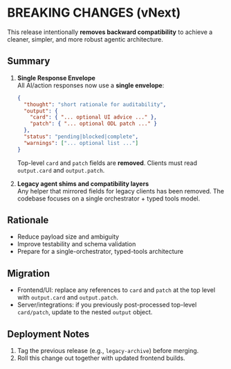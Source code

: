 # BREAKING CHANGES (vNext)

This release intentionally **removes backward compatibility** to achieve a
cleaner, simpler, and more robust agentic architecture.

## Summary

1. **Single Response Envelope**  
   All AI/action responses now use a **single envelope**:
   ```json
   {
     "thought": "short rationale for auditability",
     "output": {
       "card": { "... optional UI advice ..." },
       "patch": { "... optional ODL patch ..." }
     },
     "status": "pending|blocked|complete",
     "warnings": ["... optional list ..."]
   }
   ```
   Top-level `card` and `patch` fields are **removed**. Clients must read
   `output.card` and `output.patch`.

2. **Legacy agent shims and compatibility layers**  
   Any helper that mirrored fields for legacy clients has been removed.
   The codebase focuses on a single orchestrator + typed tools model.

## Rationale
- Reduce payload size and ambiguity
- Improve testability and schema validation
- Prepare for a single-orchestrator, typed-tools architecture

## Migration
- Frontend/UI: replace any references to `card` and `patch` at the top level
  with `output.card` and `output.patch`.
- Server/integrations: if you previously post-processed top-level `card/patch`,
  update to the nested `output` object.

## Deployment Notes
1. Tag the previous release (e.g., `legacy-archive`) before merging.
2. Roll this change out together with updated frontend builds.

